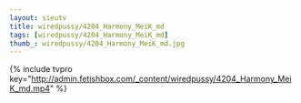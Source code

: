 ```yaml
--- 
layout: sieutv
title: wiredpussy/4204_Harmony_MeiK_md
tags: [wiredpussy/4204_Harmony_MeiK_md]
thumb_: wiredpussy/4204_Harmony_MeiK_md.jpg
---
```

{% include tvpro key="http://admin.fetishbox.com/_content/wiredpussy/4204_Harmony_MeiK_md.mp4" %} 
